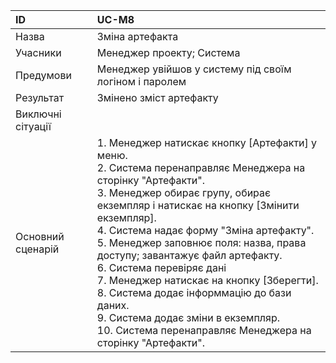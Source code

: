 | ID  | UC-M8  |
|:---|:---|
|Назва   | Зміна артефакта |
|Учасники   | Менеджер проекту; Система |
|Предумови  | Менеджер увійшов у систему під своїм логіном і паролем |
|Результат| Змінено зміст артефакту |
|Виключні сітуації||
|Основний сценарій|1. Менеджер натискає кнопку [Артефакти] у меню. <br>2. Система перенаправляє Менеджера на сторінку "Артефакти". <br>3. Менеджер обирає групу, обирає екземпляр і натискає на кнопку [Змінити екземпляр].<br> 4. Система надає форму "Зміна артефакту". <br>5. Менеджер заповнює поля: назва, права доступу; завантажує файл артефакту. <br> 6. Система перевіряє дані <br>7. Менеджер натискає на кнопку [Зберегти]. <br>8. Система додає інформмацію до бази даних. <br>9. Система додає зміни в екземпляр. <br>10. Система перенаправляє Менеджера на сторінку "Артефакти".
